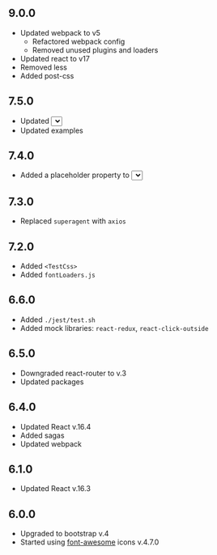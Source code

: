 ## 9.0.0

- Updated webpack to v5
  - Refactored webpack config
  - Removed unused plugins and loaders
- Updated react to v17
- Removed less
- Added post-css

## 7.5.0

- Updated <Select>
  - `disabled` property for a whole element and for each item
  - Added `Select.less`
- Updated examples

## 7.4.0

- Added a placeholder property to <Select>

## 7.3.0

- Replaced `superagent` with `axios`

## 7.2.0

- Added `<TestCss>`
- Added `fontLoaders.js`

## 6.6.0

- Added `./jest/test.sh`
- Added mock libraries: `react-redux`, `react-click-outside`

## 6.5.0

- Downgraded react-router to v.3
- Updated packages

## 6.4.0

- Updated React v.16.4
- Added sagas
- Updated webpack

## 6.1.0

- Updated React v.16.3

## 6.0.0

- Upgraded to bootstrap v.4
- Started using [font-awesome](https://fontawesome.com/v4.7.0/icons/) icons v.4.7.0
